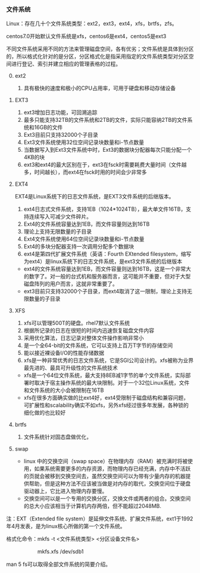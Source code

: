 ### 文件系统 ###
Linux：存在几十个文件系统类型：ext2，ext3，ext4，xfs，brtfs，zfs。

centos7.0开始默认文件系统是xfs，centos6是ext4，centos5是ext3

不同文件系统采用不同的方法来管理磁盘空间，各有优劣；文件系统是具体到分区的，所以格式化针对的是分区，分区格式化是指采用指定的文件系统类型对分区空间进行登记、索引并建立相应的管理表格的过程。

0. ext2
	1. 具有极快的速度和极小的CPU占用率，可用于硬盘和移动存储设备
1. EXT3 
	1. ext3增加日志功能，可回溯追踪
	2. 最多只能支持32TB的文件系统和2TB的文件，实际只能容纳2TB的文件系统和16GB的文件 
	2. Ext3目前只支持32000个子目录 
	3. Ext3文件系统使用32位空间记录块数量和i-节点数量 
	4. 当数据写入到Ext3文件系统中时，Ext3的数据块分配器每次只能分配一个4KB的块 
	5. ext3和ext4的最大区别在于，ext3在fsck时需要耗费大量时间（文件越多，时间越长），而ext4在fsck时用的时间会少非常多
2. EXT4 

	EXT4是Linux系统下的日志文件系统，是EXT3文件系统的后继版本。 

	1. ext4日志式文件系统，支持1EB（1024*1024TB），最大单文件16TB，支持连续写入可减少文件碎片。
	2. Ext4的文件系统容量达到1EB，而文件容量则达到16TB 
	2. 理论上支持无限数量的子目录 
	3. Ext4文件系统使用64位空间记录块数量和i-节点数量 
	4. Ext4的多块分配器支持一次调用分配多个数据块 
	5. ext4是第四代扩展文件系统（英语：Fourth EXtended filesystem，缩写为ext4）是linux系统下的日志文件系统，是ext3文件系统的后继版本
	- ext4的文件系统容量达到1EB，而文件容量则达到16TB，这是一个非常大的数字了。对一般的台式机和服务器而言，这可能并不重要，但对于大型磁盘阵列的用户而言，这就非常重要了。
	- ext3目前只支持32000个子目录，而ext4取消了这一限制，理论上支持无限数量的子目录
3. XFS 
	1. xfs可以管理500T的硬盘。rhel7默认文件系统
	2. 根据所记录的日志在很短的时间内迅速恢复磁盘文件内容 
	2. 采用优化算法，日志记录对整体文件操作影响非常小 
	3. 是一个全64-bit的文件系统，它可以支持上百万T字节的存储空间 
	4. 能以接近裸设备I/O的性能存储数据
	5. xfs是一种非常优秀的日志文件系统，它是SGI公司设计的。xfs被称为业界最先进的、最具可升级性的文件系统技术
	- xfs是一个64位文件系统，最大支持8EB减1字节的单个文件系统，实际部署时取决于宿主操作系统的最大块限制。对于一个32位Linux系统，文件和文件系统的大小会被限制在16TB
	- xfs在很多方面确实做的比ext4好，ext4受限制于磁盘结构和兼容问题，可扩展性和scalability确实不如xfs，另外xfs经过很多年发展，各种锁的细化做的也比较好
4. brtfs
	1. 文件系统针对固态盘做优化，
5. swap
	- linux 中的交换空间（swap space）在物理内存（RAM）被充满时将被使用，如果系统需要更多的内存资源，而物理内存已经充满，内存中不活跃的页就会被移到交换空间去，虽然交换空间可以为带有少量内存的机器提供帮助，但是这种方法不应该被当做是对内存的取代，交换空间位于硬盘驱动器上，它比进入物理内存要慢。
	- 交换空间可以是一个专用的交换分区，交换文件或两者的组合。交换空间的总大小应该相当于计算机内存两倍，但不能超过2048MB.

注：EXT（Extended file system）是延伸文件系统、扩展文件系统，ext1于1992年4月发表，是为linux核心所做的第一个文件系统。

格式化命令：mkfs -t <文件系统类型> <分区设备文件名>

　　　　　　mkfs.xfs /dev/sdb1

man 5 fs可以取得全部文件系统的简要介绍。